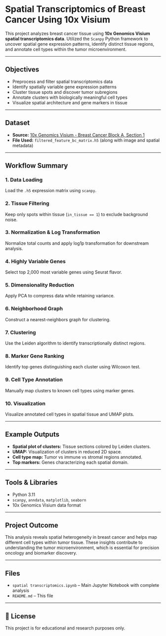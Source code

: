 # Spatial Transcriptomics of Breast Cancer Using 10x Visium

This project analyzes breast cancer tissue using **10x Genomics Visium spatial transcriptomics data**. Utilized the `Scanpy` Python framework to uncover spatial gene expression patterns, identify distinct tissue regions, and annotate cell types within the tumor microenvironment.

---

## Objectives

- Preprocess and filter spatial transcriptomics data
- Identify spatially variable gene expression patterns
- Cluster tissue spots and discover tumor subregions
- Annotate clusters with biologically meaningful cell types
- Visualize spatial architecture and gene markers in tissue

---

## Dataset

- **Source:** [10x Genomics Visium - Breast Cancer Block A, Section 1](https://www.10xgenomics.com/resources/datasets)
- **File Used:** `filtered_feature_bc_matrix.h5` (along with image and spatial metadata)

---

## Workflow Summary

### 1. Data Loading
Load the `.h5` expression matrix using `scanpy`.

### 2. Tissue Filtering
Keep only spots within tissue (`in_tissue == 1`) to exclude background noise.

### 3. Normalization & Log Transformation
Normalize total counts and apply log1p transformation for downstream analysis.

### 4. Highly Variable Genes
Select top 2,000 most variable genes using Seurat flavor.

### 5. Dimensionality Reduction
Apply PCA to compress data while retaining variance.

### 6. Neighborhood Graph
Construct a nearest-neighbors graph for clustering.

### 7. Clustering
Use the Leiden algorithm to identify transcriptionally distinct regions.

### 8. Marker Gene Ranking
Identify top genes distinguishing each cluster using Wilcoxon test.

### 9. Cell Type Annotation
Manually map clusters to known cell types using marker genes.

### 10. Visualization
Visualize annotated cell types in spatial tissue and UMAP plots.

---

## Example Outputs

- **Spatial plot of clusters:** Tissue sections colored by Leiden clusters.
- **UMAP:** Visualization of clusters in reduced 2D space.
- **Cell type map:** Tumor vs immune vs stromal regions annotated.
- **Top markers:** Genes characterizing each spatial domain.

---

## Tools & Libraries

- Python 3.11
- `scanpy`, `anndata`, `matplotlib`, `seaborn`
- 10x Genomics Visium data format

---

## Project Outcome

This analysis reveals spatial heterogeneity in breast cancer and helps map different cell types within tumor tissue. These insights contribute to understanding the tumor microenvironment, which is essential for precision oncology and biomarker discovery.

---

## Files

- `spatial transcriptomics.ipynb` – Main Jupyter Notebook with complete analysis
- `README.md` – This file

---

## 📎 License

This project is for educational and research purposes only.
